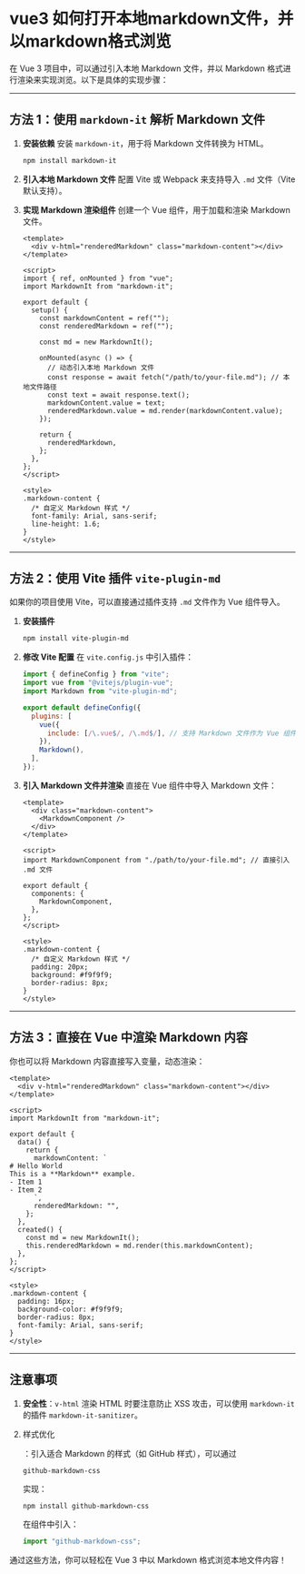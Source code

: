 # vue3 如何打开本地markdown文件，并以markdown格式浏览



在 Vue 3 项目中，可以通过引入本地 Markdown 文件，并以 Markdown 格式进行渲染来实现浏览。以下是具体的实现步骤：



------



## 方法 1：使用 `markdown-it` 解析 Markdown 文件

1. **安装依赖** 安装 `markdown-it`，用于将 Markdown 文件转换为 HTML。

    ```bash
    npm install markdown-it
    ```

2. **引入本地 Markdown 文件** 配置 Vite 或 Webpack 来支持导入 `.md` 文件（Vite 默认支持）。

3. **实现 Markdown 渲染组件** 创建一个 Vue 组件，用于加载和渲染 Markdown 文件。

    ```vue
    <template>
      <div v-html="renderedMarkdown" class="markdown-content"></div>
    </template>
    
    <script>
    import { ref, onMounted } from "vue";
    import MarkdownIt from "markdown-it";
    
    export default {
      setup() {
        const markdownContent = ref("");
        const renderedMarkdown = ref("");
    
        const md = new MarkdownIt();
    
        onMounted(async () => {
          // 动态引入本地 Markdown 文件
          const response = await fetch("/path/to/your-file.md"); // 本地文件路径
          const text = await response.text();
          markdownContent.value = text;
          renderedMarkdown.value = md.render(markdownContent.value);
        });
    
        return {
          renderedMarkdown,
        };
      },
    };
    </script>
    
    <style>
    .markdown-content {
      /* 自定义 Markdown 样式 */
      font-family: Arial, sans-serif;
      line-height: 1.6;
    }
    </style>
    ```



------



## 方法 2：使用 Vite 插件 `vite-plugin-md`

如果你的项目使用 Vite，可以直接通过插件支持 `.md` 文件作为 Vue 组件导入。

1. **安装插件**

    ```bash
    npm install vite-plugin-md
    ```

2. **修改 Vite 配置** 在 `vite.config.js` 中引入插件：

    ```js
    import { defineConfig } from "vite";
    import vue from "@vitejs/plugin-vue";
    import Markdown from "vite-plugin-md";
    
    export default defineConfig({
      plugins: [
        vue({
          include: [/\.vue$/, /\.md$/], // 支持 Markdown 文件作为 Vue 组件
        }),
        Markdown(),
      ],
    });
    ```

3. **引入 Markdown 文件并渲染** 直接在 Vue 组件中导入 Markdown 文件：

    ```vue
    <template>
      <div class="markdown-content">
        <MarkdownComponent />
      </div>
    </template>
    
    <script>
    import MarkdownComponent from "./path/to/your-file.md"; // 直接引入 .md 文件
    
    export default {
      components: {
        MarkdownComponent,
      },
    };
    </script>
    
    <style>
    .markdown-content {
      /* 自定义 Markdown 样式 */
      padding: 20px;
      background: #f9f9f9;
      border-radius: 8px;
    }
    </style>
    ```



------



## 方法 3：直接在 Vue 中渲染 Markdown 内容

你也可以将 Markdown 内容直接写入变量，动态渲染：

```vue
<template>
  <div v-html="renderedMarkdown" class="markdown-content"></div>
</template>

<script>
import MarkdownIt from "markdown-it";

export default {
  data() {
    return {
      markdownContent: `
# Hello World
This is a **Markdown** example.
- Item 1
- Item 2
      `,
      renderedMarkdown: "",
    };
  },
  created() {
    const md = new MarkdownIt();
    this.renderedMarkdown = md.render(this.markdownContent);
  },
};
</script>

<style>
.markdown-content {
  padding: 16px;
  background-color: #f9f9f9;
  border-radius: 8px;
  font-family: Arial, sans-serif;
}
</style>
```



------



## 注意事项

1. **安全性**：`v-html` 渲染 HTML 时要注意防止 XSS 攻击，可以使用 `markdown-it` 的插件 `markdown-it-sanitizer`。

2. 样式优化

    ：引入适合 Markdown 的样式（如 GitHub 样式），可以通过 

    ```
    github-markdown-css
    ```

     实现：

    ```bash
    npm install github-markdown-css
    ```

    在组件中引入：

    ```js
    import "github-markdown-css";
    ```

通过这些方法，你可以轻松在 Vue 3 中以 Markdown 格式浏览本地文件内容！

